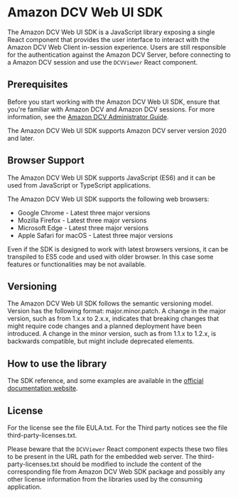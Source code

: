 # Amazon DCV Web UI SDK

The Amazon DCV Web UI SDK is a JavaScript library exposing a single
React component that provides the user interface to interact with
the Amazon DCV Web Client in-session experience.
Users are still responsible for the authentication against the Amazon DCV Server,
before connecting to a Amazon DCV session and use the `DCVViewer` React component.

## Prerequisites

Before you start working with the Amazon DCV Web UI SDK, ensure
that you're familiar with Amazon DCV and Amazon DCV sessions. For more
information, see the [Amazon DCV Administrator Guide](https://docs.aws.amazon.com/dcv/latest/adminguide).

The Amazon DCV Web UI SDK supports Amazon DCV server version 2020
and later.

## Browser Support

The Amazon DCV Web UI SDK supports JavaScript (ES6) and it can
be used from JavaScript or TypeScript applications.

The Amazon DCV Web UI SDK supports the following web browsers:
 * Google Chrome - Latest three major versions
 * Mozilla Firefox - Latest three major versions
 * Microsoft Edge - Latest three major versions
 * Apple Safari for macOS - Latest three major versions

Even if the SDK is designed to work with latest browsers versions,
it can be transpiled to ES5 code and used with older browser. In
this case some features or functionalities may be not available.

## Versioning

The Amazon DCV Web UI SDK follows the semantic versioning model.
Version has the following format: major.minor.patch. A change in
the major version, such as from 1.x.x to 2.x.x, indicates that breaking
changes that might require code changes and a planned deployment
have been introduced. A change in the minor version, such as from
1.1.x to 1.2.x, is backwards compatible, but might include
deprecated elements.

## How to use the library

The SDK reference, and some examples are available in the
[official documentation website](https://docs.aws.amazon.com/dcv/latest/websdkguide).

## License

For the license see the file EULA.txt.
For the Third party notices see the file third-party-licenses.txt.

Please beware that the `DCVViewer` React component expects these two files
to be present in the URL path for the embedded web server.
The third-party-licenses.txt should be modified to include the content of the
corresponding file from Amazon DCV Web SDK package and possibly any other license
information from the libraries used by the consuming application.